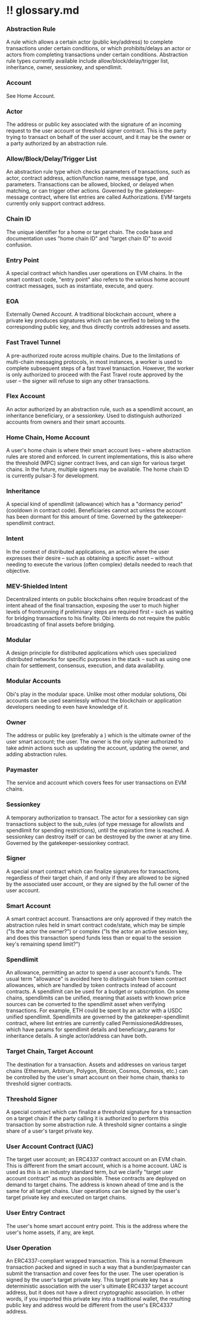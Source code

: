 # ‼️ glossary.md

### Abstraction Rule

A rule which allows a certain actor (public key/address) to complete transactions under certain conditions, or which prohibits/delays an actor or actors from completing transactions under certain conditions. Abstraction rule types currently available include allow/block/delay/trigger list, inheritance, owner, sessionkey, and spendlimit.

### Account

See Home Account.

### Actor

The address or public key associated with the signature of an incoming request to the user account or threshold signer contract. This is the party trying to transact on behalf of the user account, and it may be the owner or a party authorized by an abstraction rule.

### Allow/Block/Delay/Trigger List

An abstraction rule type which checks parameters of transactions, such as actor, contract address, action/function name, message type, and parameters. Transactions can be allowed, blocked, or delayed when matching, or can trigger other actions. Governed by the gatekeeper-message contract, where list entries are called Authorizations. EVM targets currently only support contract address.

### Chain ID

The unique identifier for a home or target chain. The code base and documentation uses "home chain ID" and "target chain ID" to avoid confusion.

### Entry Point

A special contract which handles user operations on EVM chains. In the smart contract code, "entry point" also refers to the various home account contract messages, such as instantiate, execute, and query.

### EOA

Externally Owned Account. A traditional blockchain account, where a private key produces signatures which can be verified to belong to the corresponding public key, and thus directly controls addresses and assets.

### Fast Travel Tunnel

A pre-authorized route across multiple chains. Due to the limitations of multi-chain messaging protocols, in most instances, a worker is used to complete subsequent steps of a fast travel transaction. However, the worker is only authorized to proceed with the Fast Travel route approved by the user – the signer will refuse to sign any other transactions.

### Flex Account

An actor authorized by an abstraction rule, such as a spendlimit account, an inheritance beneficiary, or a sessionkey. Used to distinguish authorized accounts from owners and their smart accounts.

### Home Chain, Home Account

A user's home chain is where their smart account lives – where abstraction rules are stored and enforced. In current implementations, this is also where the threshold (MPC) signer contract lives, and can sign for various target chains. In the future, multiple signers may be available. The home chain ID is currently pulsar-3 for development.

### Inheritance

A special kind of spendlimit (allowance) which has a "dormancy period" (cooldown in contract code). Beneficiaries cannot act unless the account has been dormant for this amount of time. Governed by the gatekeeper-spendlimit contract.

### Intent

In the context of distributed applications, an action where the user expresses their desire – such as obtaining a specific asset – without needing to execute the various (often complex) details needed to reach that objective.

### MEV-Shielded Intent

Decentralized intents on public blockchains often require broadcast of the intent ahead of the final transaction, exposing the user to much higher levels of frontrunning if preliminary steps are required first – such as waiting for bridging transactions to his finality. Obi intents do not require the public broadcasting of final assets before bridging.

### Modular

A design principle for distributed applications which uses specialized distributed networks for specific purposes in the stack – such as using one chain for settlement, consensus, execution, and data availability.

### Modular Accounts

Obi's play in the modular space. Unlike most other modular solutions, Obi accounts can be used seamlessly without the blockchain or application developers needing to even have knowledge of it.

### Owner

The address or public key (preferably a ) which is the ultimate owner of the user smart account; the user. The owner is the only signer authorized to take admin actions such as updating the account, updating the owner, and adding abstraction rules.

### Paymaster

The service and account which covers fees for user transactions on EVM chains.

### Sessionkey

A temporary authorization to transact. The actor for a sessionkey can sign transactions subject to the sub\_rules (of type message for allowlists and spendlimit for spending restrictions), until the expiration time is reached. A sessionkey can destroy itself or can be destroyed by the owner at any time. Governed by the gatekeeper-sessionkey contract.

### Signer

A special smart contract which can finalize signatures for transactions, regardless of their target chain, if and only if they are allowed to be signed by the associated user account, or they are signed by the full owner of the user account.

### Smart Account

A smart contract account. Transactions are only approved if they match the abstraction rules held in smart contract code/state, which may be simple ("Is the actor the owner?") or complex ("Is the actor an active session key, and does this transaction spend funds less than or equal to the session key's remaining spend limit?")

### Spendlimit

An allowance, permitting an actor to spend a user account's funds. The usual term "allowance" is avoided here to distinguish from token contract allowances, which are handled by token contracts instead of account contracts. A spendlimit can be used for a budget or subscription. On some chains, spendlimits can be unified, meaning that assets with known price sources can be converted to the spendlimit asset when verifying transactions. For example, ETH could be spent by an actor with a USDC unified spendlimit. Spendlimits are governed by the gatekeeper-spendlimit contract, where list entries are currently called PermissionedAddresses, which have params for spendlimit details and beneficiary\_params for inheritance details. A single actor/address can have both.

### Target Chain, Target Account

The destination for a transaction. Assets and addresses on various target chains (Ethereum, Arbitrum, Polygon, Bitcoin, Cosmos, Osmosis, etc.) can be controlled by the user's smart account on their home chain, thanks to threshold signer contracts.

### Threshold Signer

A special contract which can finalize a threshold signature for a transaction on a target chain if the party calling it is authorized to perform this transaction by some abstraction rule. A threshold signer contains a single share of a user's target private key.

### User Account Contract (UAC)

The target user account; an ERC4337 contract account on an EVM chain. This is different from the smart account, which is a home account. UAC is used as this is an industry standard term, but we clarify "target user account contract" as much as possible. These contracts are deployed on demand to target chains. The address is known ahead of time and is the same for all target chains. User operations can be signed by the user's target private key and executed on target chains.

### User Entry Contract

The user's home smart account entry point. This is the address where the user's home assets, if any, are kept.

### User Operation

An ERC4337-compliant wrapped transaction. This is a normal Ethereum transaction packed and signed in such a way that a bundler/paymaster can submit the transaction and cover fees for the user. The user operation is signed by the user's target private key. This target private key has a deterministic association with the user's ultimate ERC4337 target account address, but it does not have a direct cryptographic association. In other words, if you imported this private key into a traditional wallet, the resulting public key and address would be different from the user's ERC4337 address.
